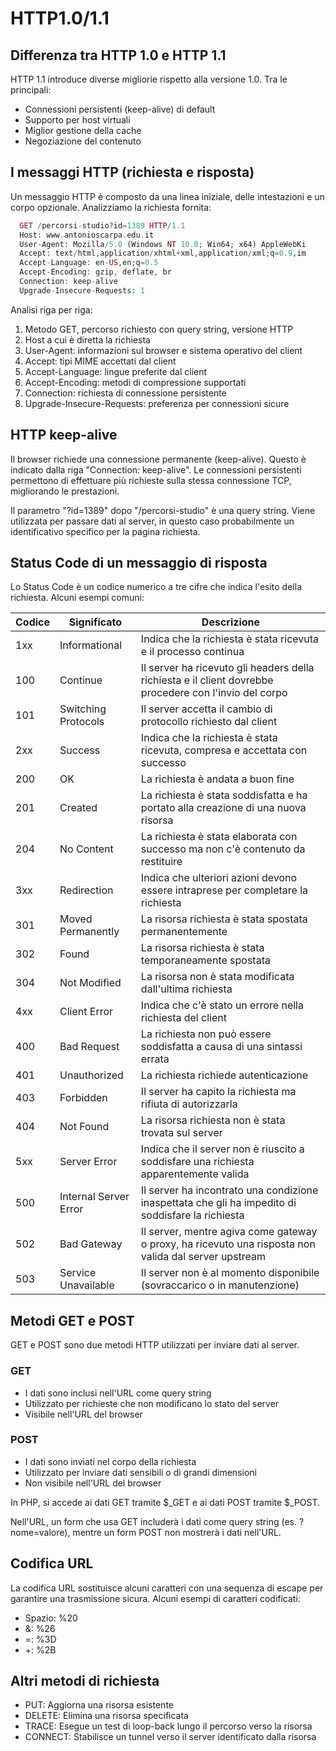 # HTTP1.0/1.1

## Differenza tra HTTP 1.0 e HTTP 1.1

HTTP 1.1 introduce diverse migliorie rispetto alla versione 1.0. Tra le principali:

- Connessioni persistenti (keep-alive) di default
- Supporto per host virtuali
- Miglior gestione della cache
- Negoziazione del contenuto

## I messaggi HTTP (richiesta e risposta)

Un messaggio HTTP è composto da una linea iniziale, delle intestazioni e un corpo opzionale. Analizziamo la richiesta fornita:

``` php
  GET /percorsi-studio?id=1389 HTTP/1.1
  Host: www.antonioscarpa.edu.it
  User-Agent: Mozilla/5.0 (Windows NT 10.0; Win64; x64) AppleWebKi
  Accept: text/html,application/xhtml+xml,application/xml;q=0.9,im
  Accept-Language: en-US,en;q=0.5
  Accept-Encoding: gzip, deflate, br
  Connection: keep-alive
  Upgrade-Insecure-Requests: 1

```

Analisi riga per riga:
1. Metodo GET, percorso richiesto con query string, versione HTTP
2. Host a cui è diretta la richiesta
3. User-Agent: informazioni sul browser e sistema operativo del client
4. Accept: tipi MIME accettati dal client
5. Accept-Language: lingue preferite dal client
6. Accept-Encoding: metodi di compressione supportati
7. Connection: richiesta di connessione persistente
8. Upgrade-Insecure-Requests: preferenza per connessioni sicure

## HTTP keep-alive

Il browser richiede una connessione permanente (keep-alive). Questo è indicato dalla riga "Connection: keep-alive". Le connessioni persistenti permettono di effettuare più richieste sulla stessa connessione TCP, migliorando le prestazioni.

Il parametro "?id=1389" dopo "/percorsi-studio" è una query string. Viene utilizzata per passare dati al server, in questo caso probabilmente un identificativo specifico per la pagina richiesta.

## Status Code di un messaggio di risposta

Lo Status Code è un codice numerico a tre cifre che indica l'esito della richiesta. Alcuni esempi comuni:

| Codice | Significato | Descrizione |
|--------|-------------|-------------|
| 1xx | Informational | Indica che la richiesta è stata ricevuta e il processo continua |
| 100 | Continue | Il server ha ricevuto gli headers della richiesta e il client dovrebbe procedere con l'invio del corpo |
| 101 | Switching Protocols | Il server accetta il cambio di protocollo richiesto dal client |
| 2xx | Success | Indica che la richiesta è stata ricevuta, compresa e accettata con successo |
| 200 | OK | La richiesta è andata a buon fine |
| 201 | Created | La richiesta è stata soddisfatta e ha portato alla creazione di una nuova risorsa |
| 204 | No Content | La richiesta è stata elaborata con successo ma non c'è contenuto da restituire |
| 3xx | Redirection | Indica che ulteriori azioni devono essere intraprese per completare la richiesta |
| 301 | Moved Permanently | La risorsa richiesta è stata spostata permanentemente |
| 302 | Found | La risorsa richiesta è stata temporaneamente spostata |
| 304 | Not Modified | La risorsa non è stata modificata dall'ultima richiesta |
| 4xx | Client Error | Indica che c'è stato un errore nella richiesta del client |
| 400 | Bad Request | La richiesta non può essere soddisfatta a causa di una sintassi errata |
| 401 | Unauthorized | La richiesta richiede autenticazione |
| 403 | Forbidden | Il server ha capito la richiesta ma rifiuta di autorizzarla |
| 404 | Not Found | La risorsa richiesta non è stata trovata sul server |
| 5xx | Server Error | Indica che il server non è riuscito a soddisfare una richiesta apparentemente valida |
| 500 | Internal Server Error | Il server ha incontrato una condizione inaspettata che gli ha impedito di soddisfare la richiesta |
| 502 | Bad Gateway | Il server, mentre agiva come gateway o proxy, ha ricevuto una risposta non valida dal server upstream |
| 503 | Service Unavailable | Il server non è al momento disponibile (sovraccarico o in manutenzione) |

## Metodi GET e POST

GET e POST sono due metodi HTTP utilizzati per inviare dati al server.

### GET
- I dati sono inclusi nell'URL come query string
- Utilizzato per richieste che non modificano lo stato del server
- Visibile nell'URL del browser

### POST
- I dati sono inviati nel corpo della richiesta
- Utilizzato per inviare dati sensibili o di grandi dimensioni
- Non visibile nell'URL del browser

In PHP, si accede ai dati GET tramite $_GET e ai dati POST tramite $_POST.

Nell'URL, un form che usa GET includerà i dati come query string (es. ?nome=valore), mentre un form POST non mostrerà i dati nell'URL.

## Codifica URL

La codifica URL sostituisce alcuni caratteri con una sequenza di escape per garantire una trasmissione sicura. Alcuni esempi di caratteri codificati:

- Spazio: %20
- &: %26
- =: %3D
- +: %2B

## Altri metodi di richiesta

- PUT: Aggiorna una risorsa esistente
- DELETE: Elimina una risorsa specificata
- TRACE: Esegue un test di loop-back lungo il percorso verso la risorsa
- CONNECT: Stabilisce un tunnel verso il server identificato dalla risorsa
